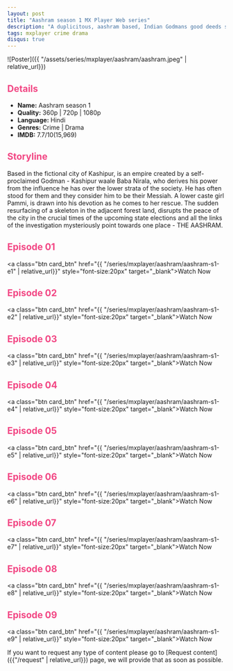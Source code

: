 ```yaml
---
layout: post
title: "Aashram season 1 MX Player Web series"
description: "A duplicitous, aashram based, Indian Godmans good deeds serve activities criminal and unholy, such as rapes, murders, drugs, vote bank politics and forced male emasculation."
tags: mxplayer crime drama
disqus: true
---
```

<style>
h2{
    color:#F24784;
}
</style>

![Poster]({{ "/assets/series/mxplayer/aashram/aashram.jpeg" | relative_url}})

## Details

* **Name:** Aashram season 1
* **Quality:** 360p \| 720p \| 1080p
* **Language:** Hindi
* **Genres:**   Crime \| Drama
* **IMDB:** 7.7/10(15,969)

## Storyline

Based in the fictional city of Kashipur, is an empire created by a self-proclaimed Godman - Kashipur waale Baba Nirala, who derives his power from the influence he has over the lower strata of the society. He has often stood for them and they consider him to be their Messiah. A lower caste girl Pammi, is drawn into his devotion as he comes to her rescue. The sudden resurfacing of a skeleton in the adjacent forest land, disrupts the peace of the city in the crucial times of the upcoming state elections and all the links of the investigation mysteriously point towards one place - THE AASHRAM.

## Episode 01

<a class="btn card_btn" href="{{ "/series/mxplayer/aashram/aashram-s1-e1" | relative_url}}" style="font-size:20px" target="_blank">Watch Now</a>

## Episode 02

<a class="btn card_btn" href="{{ "/series/mxplayer/aashram/aashram-s1-e2" | relative_url}}" style="font-size:20px" target="_blank">Watch Now</a>

## Episode 03

<a class="btn card_btn" href="{{ "/series/mxplayer/aashram/aashram-s1-e3" | relative_url}}" style="font-size:20px" target="_blank">Watch Now</a>

## Episode 04

<a class="btn card_btn" href="{{ "/series/mxplayer/aashram/aashram-s1-e4" | relative_url}}" style="font-size:20px" target="_blank">Watch Now</a>

## Episode 05

<a class="btn card_btn" href="{{ "/series/mxplayer/aashram/aashram-s1-e5" | relative_url}}" style="font-size:20px" target="_blank">Watch Now</a>

## Episode 06

<a class="btn card_btn" href="{{ "/series/mxplayer/aashram/aashram-s1-e6" | relative_url}}" style="font-size:20px" target="_blank">Watch Now</a>

## Episode 07

<a class="btn card_btn" href="{{ "/series/mxplayer/aashram/aashram-s1-e7" | relative_url}}" style="font-size:20px" target="_blank">Watch Now</a>

## Episode 08

<a class="btn card_btn" href="{{ "/series/mxplayer/aashram/aashram-s1-e8" | relative_url}}" style="font-size:20px" target="_blank">Watch Now</a>

## Episode 09

<a class="btn card_btn" href="{{ "/series/mxplayer/aashram/aashram-s1-e9" | relative_url}}" style="font-size:20px" target="_blank">Watch Now</a>

If you want to request any type of content please go to [Request content]({{"/request" | relative_url}}) page, we will provide that as soon as possible.